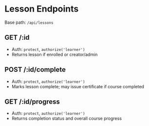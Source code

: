 # Lesson Endpoints

Base path: `/api/lessons`

## GET /:id
- Auth: `protect`, `authorize('learner')`
- Returns lesson if enrolled or creator/admin

## POST /:id/complete
- Auth: `protect`, `authorize('learner')`
- Marks lesson complete; may issue certificate if course completed

## GET /:id/progress
- Auth: `protect`, `authorize('learner')`
- Returns completion status and overall course progress
